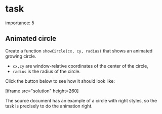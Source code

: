 # task

importance: 5

## Animated circle

Create a function `showCircle(cx, cy, radius)` that shows an animated growing circle.

* `cx,cy` are window-relative coordinates of the center of the circle,
* `radius` is the radius of the circle.

Click the button below to see how it should look like:

\[iframe src="solution" height=260\]

The source document has an example of a circle with right styles, so the task is precisely to do the animation right.


